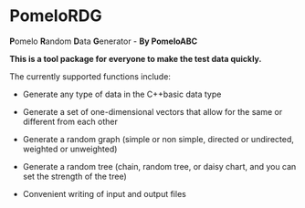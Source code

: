 # PomeloRDG

**P**omelo **R**andom **D**ata **G**enerator - **By PomeloABC**

**This is a tool package for everyone to make the test data quickly.**

The currently supported functions include:

- Generate any type of data in the C++basic data type

- Generate a set of one-dimensional vectors that allow for the same or different from each other

- Generate a random graph (simple or non simple, directed or undirected, weighted or unweighted)

- Generate a random tree (chain, random tree, or daisy chart, and you can set the strength of the tree)

- Convenient writing of input and output files